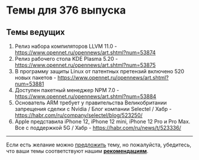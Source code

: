 # Темы для 376 выпуска

## Темы ведущих

1. Релиз набора компиляторов LLVM 11.0 - https://www.opennet.ru/opennews/art.shtml?num=53874
1. Релиз рабочего стола KDE Plasma 5.20 - https://www.opennet.ru/opennews/art.shtml?num=53875
1. В программу защиты Linux от патентных претензий включено 520 новых пакетов - https://www.opennet.ru/opennews/art.shtml?num=53881
1. Доступен пакетный менеджер NPM 7.0 - https://www.opennet.ru/opennews/art.shtml?num=53884
1. Основатель ARM требует у правительства Великобритании запрещения сделки с Nvidia / Блог компании Selectel / Хабр - https://habr.com/ru/company/selectel/blog/523250/
1. Apple представила iPhone 12, iPhone 12 mini, iPhone 12 Pro и Pro Max. Все с поддержкой 5G / Хабр - https://habr.com/ru/news/t/523336/

---

Если есть желание можно [предложить](themes_from_listeners.md) тему, но пожалуйста, убедитесь, что ваши темы соответствуют нашим **[рекомендациям](Recommendations_for_the_proposed_topics.md)**.
